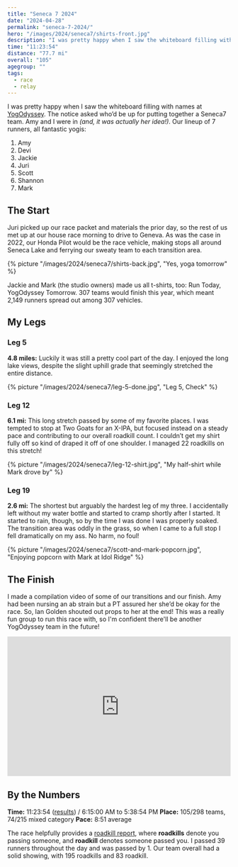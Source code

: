 ```yaml
---
title: "Seneca 7 2024"
date: "2024-04-28"
permalink: "seneca-7-2024/"
hero: "/images/2024/seneca7/shirts-front.jpg"
description: "I was pretty happy when I saw the whiteboard filling with names at YogOdyssey. The notice asked who’d be up for putting together a Seneca7 team. Amy and I were in!"
time: "11:23:54"
distance: "77.7 mi"
overall: "105"
agegroup: ""
tags:
  - race
  - relay
---
```


I was pretty happy when I saw the whiteboard filling with names at [YogOdyssey](https://www.yogodyssey.com/). The notice asked who’d be up for putting together a Seneca7 team. Amy and I were in _(and, it was actually her idea!)_. Our lineup of 7 runners, all fantastic yogis:

1. Amy
1. Devi
1. Jackie
1. Juri
1. Scott
1. Shannon
1. Mark

## The Start

Juri picked up our race packet and materials the prior day, so the rest of us met up at our house race morning to drive to Geneva. As was the case in 2022, our Honda Pilot would be the race vehicle, making stops all around Seneca Lake and ferrying our sweaty team to each transition area.

{% picture "/images/2024/seneca7/shirts-back.jpg", "Yes, yoga tomorrow" %}

Jackie and Mark (the studio owners) made us all t-shirts, too: Run Today, YogOdyssey Tomorrow. 307 teams would finish this year, which meant 2,149 runners spread out among 307 vehicles.

## My Legs

### Leg 5

**4.8 miles:** Luckily it was still a pretty cool part of the day. I enjoyed the long lake views, despite the slight uphill grade that seemingly stretched the entire distance.

{% picture "/images/2024/seneca7/leg-5-done.jpg", "Leg 5, Check" %}

<div class="strava-embed-placeholder" data-embed-type="activity" data-embed-id="11286409328" data-style="standard"></div><script src="https://strava-embeds.com/embed.js"></script>

### Leg 12

**6.1 mi:** This long stretch passed by some of my favorite places. I was tempted to stop at Two Goats for an X-IPA, but focused instead on a steady pace and contributing to our overall roadkill count. I couldn’t get my shirt fully off so kind of draped it off of one shoulder. I managed 22 roadkills on this stretch!

{% picture "/images/2024/seneca7/leg-12-shirt.jpg", "My half-shirt while Mark drove by" %}

<div class="strava-embed-placeholder" data-embed-type="activity" data-embed-id="11286409612" data-style="standard"></div><script src="https://strava-embeds.com/embed.js"></script>

### Leg 19

**2.6 mi:** The shortest but arguably the hardest leg of my three. I accidentally left without my water bottle and started to cramp shortly after I started. It started to rain, though, so by the time I was done I was properly soaked. The transition area was oddly in the grass, so when I came to a full stop I fell dramatically on my ass. No harm, no foul!

{% picture "/images/2024/seneca7/scott-and-mark-popcorn.jpg", "Enjoying popcorn with Mark at Idol Ridge" %}

<div class="strava-embed-placeholder" data-embed-type="activity" data-embed-id="11286880439" data-style="standard"></div><script src="https://strava-embeds.com/embed.js"></script>

## The Finish

I made a compilation video of some of our transitions and our finish. Amy had been nursing an ab strain but a PT assured her she’d be okay for the race. So, Ian Golden shouted out props to her at the end! This was a really fun group to run this race with, so I'm confident there'll be another YogOdyssey team in the future!

<iframe width="100%" height="315" src="https://www.youtube.com/embed/6hUXvLpguaw?si=PP3xqYB4sHu9Rzp7" title="YouTube video player" frameborder="0" allow="accelerometer; autoplay; clipboard-write; encrypted-media; gyroscope; picture-in-picture; web-share" referrerpolicy="strict-origin-when-cross-origin" allowfullscreen></iframe>

## By the Numbers

**Time:** 11:23:54 ([results](http://www.seneca7.com/results.html)) / 6:15:00 AM to 5:38:54 PM
**Place:** 105/298 teams, 74/215 mixed category
**Pace:** 8:51 average

The race helpfully provides a [roadkill report](https://live.resport.io/roadkill.jsp?r=6276314914881536), where **roadkills** denote you passing someone, and **roadkill** denotes someone passed you. I passed 39 runners throughout the day and was passed by 1. Our team overall had a solid showing, with 195 roadkills and 83 roadkill.
